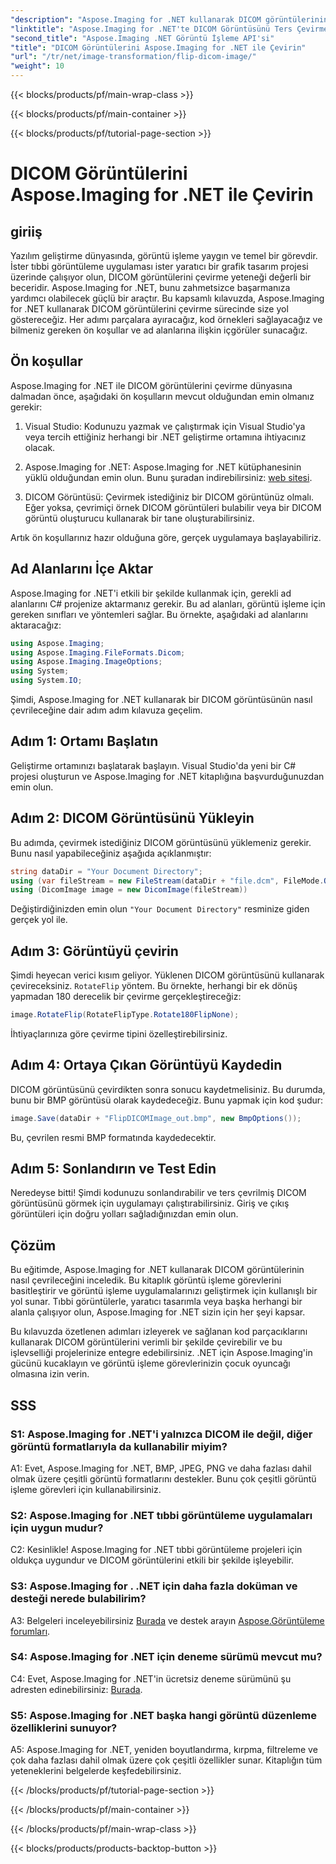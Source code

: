 ```yaml
---
"description": "Aspose.Imaging for .NET kullanarak DICOM görüntülerinin nasıl çevrileceğini öğrenin. Tıbbi uygulamalar ve daha fazlası için kolay, etkili görüntü işleme."
"linktitle": "Aspose.Imaging for .NET'te DICOM Görüntüsünü Ters Çevirme"
"second_title": "Aspose.Imaging .NET Görüntü İşleme API'si"
"title": "DICOM Görüntülerini Aspose.Imaging for .NET ile Çevirin"
"url": "/tr/net/image-transformation/flip-dicom-image/"
"weight": 10
---
```


{{< blocks/products/pf/main-wrap-class >}}

{{< blocks/products/pf/main-container >}}

{{< blocks/products/pf/tutorial-page-section >}}

# DICOM Görüntülerini Aspose.Imaging for .NET ile Çevirin

## giriiş

Yazılım geliştirme dünyasında, görüntü işleme yaygın ve temel bir görevdir. İster tıbbi görüntüleme uygulaması ister yaratıcı bir grafik tasarım projesi üzerinde çalışıyor olun, DICOM görüntülerini çevirme yeteneği değerli bir beceridir. Aspose.Imaging for .NET, bunu zahmetsizce başarmanıza yardımcı olabilecek güçlü bir araçtır. Bu kapsamlı kılavuzda, Aspose.Imaging for .NET kullanarak DICOM görüntülerini çevirme sürecinde size yol göstereceğiz. Her adımı parçalara ayıracağız, kod örnekleri sağlayacağız ve bilmeniz gereken ön koşullar ve ad alanlarına ilişkin içgörüler sunacağız.

## Ön koşullar

Aspose.Imaging for .NET ile DICOM görüntülerini çevirme dünyasına dalmadan önce, aşağıdaki ön koşulların mevcut olduğundan emin olmanız gerekir:

1. Visual Studio: Kodunuzu yazmak ve çalıştırmak için Visual Studio'ya veya tercih ettiğiniz herhangi bir .NET geliştirme ortamına ihtiyacınız olacak.

2. Aspose.Imaging for .NET: Aspose.Imaging for .NET kütüphanesinin yüklü olduğundan emin olun. Bunu şuradan indirebilirsiniz: [web sitesi](https://releases.aspose.com/imaging/net/).

3. DICOM Görüntüsü: Çevirmek istediğiniz bir DICOM görüntünüz olmalı. Eğer yoksa, çevrimiçi örnek DICOM görüntüleri bulabilir veya bir DICOM görüntü oluşturucu kullanarak bir tane oluşturabilirsiniz.

Artık ön koşullarınız hazır olduğuna göre, gerçek uygulamaya başlayabiliriz.

## Ad Alanlarını İçe Aktar

Aspose.Imaging for .NET'i etkili bir şekilde kullanmak için, gerekli ad alanlarını C# projenize aktarmanız gerekir. Bu ad alanları, görüntü işleme için gereken sınıfları ve yöntemleri sağlar. Bu örnekte, aşağıdaki ad alanlarını aktaracağız:

```csharp
using Aspose.Imaging;
using Aspose.Imaging.FileFormats.Dicom;
using Aspose.Imaging.ImageOptions;
using System;
using System.IO;
```

Şimdi, Aspose.Imaging for .NET kullanarak bir DICOM görüntüsünün nasıl çevrileceğine dair adım adım kılavuza geçelim.

## Adım 1: Ortamı Başlatın

Geliştirme ortamınızı başlatarak başlayın. Visual Studio'da yeni bir C# projesi oluşturun ve Aspose.Imaging for .NET kitaplığına başvurduğunuzdan emin olun.

## Adım 2: DICOM Görüntüsünü Yükleyin

Bu adımda, çevirmek istediğiniz DICOM görüntüsünü yüklemeniz gerekir. Bunu nasıl yapabileceğiniz aşağıda açıklanmıştır:

```csharp
string dataDir = "Your Document Directory";
using (var fileStream = new FileStream(dataDir + "file.dcm", FileMode.Open, FileAccess.Read))
using (DicomImage image = new DicomImage(fileStream))
```

Değiştirdiğinizden emin olun `"Your Document Directory"` resminize giden gerçek yol ile.

## Adım 3: Görüntüyü çevirin

Şimdi heyecan verici kısım geliyor. Yüklenen DICOM görüntüsünü kullanarak çevireceksiniz. `RotateFlip` yöntem. Bu örnekte, herhangi bir ek dönüş yapmadan 180 derecelik bir çevirme gerçekleştireceğiz:

```csharp
image.RotateFlip(RotateFlipType.Rotate180FlipNone);
```

İhtiyaçlarınıza göre çevirme tipini özelleştirebilirsiniz.

## Adım 4: Ortaya Çıkan Görüntüyü Kaydedin

DICOM görüntüsünü çevirdikten sonra sonucu kaydetmelisiniz. Bu durumda, bunu bir BMP görüntüsü olarak kaydedeceğiz. Bunu yapmak için kod şudur:

```csharp
image.Save(dataDir + "FlipDICOMImage_out.bmp", new BmpOptions());
```

Bu, çevrilen resmi BMP formatında kaydedecektir.

## Adım 5: Sonlandırın ve Test Edin

Neredeyse bitti! Şimdi kodunuzu sonlandırabilir ve ters çevrilmiş DICOM görüntüsünü görmek için uygulamayı çalıştırabilirsiniz. Giriş ve çıkış görüntüleri için doğru yolları sağladığınızdan emin olun.

## Çözüm

Bu eğitimde, Aspose.Imaging for .NET kullanarak DICOM görüntülerinin nasıl çevrileceğini inceledik. Bu kitaplık görüntü işleme görevlerini basitleştirir ve görüntü işleme uygulamalarınızı geliştirmek için kullanışlı bir yol sunar. Tıbbi görüntülerle, yaratıcı tasarımla veya başka herhangi bir alanla çalışıyor olun, Aspose.Imaging for .NET sizin için her şeyi kapsar.

Bu kılavuzda özetlenen adımları izleyerek ve sağlanan kod parçacıklarını kullanarak DICOM görüntülerini verimli bir şekilde çevirebilir ve bu işlevselliği projelerinize entegre edebilirsiniz. .NET için Aspose.Imaging'in gücünü kucaklayın ve görüntü işleme görevlerinizin çocuk oyuncağı olmasına izin verin.

## SSS

### S1: Aspose.Imaging for .NET'i yalnızca DICOM ile değil, diğer görüntü formatlarıyla da kullanabilir miyim?
A1: Evet, Aspose.Imaging for .NET, BMP, JPEG, PNG ve daha fazlası dahil olmak üzere çeşitli görüntü formatlarını destekler. Bunu çok çeşitli görüntü işleme görevleri için kullanabilirsiniz.

### S2: Aspose.Imaging for .NET tıbbi görüntüleme uygulamaları için uygun mudur?
C2: Kesinlikle! Aspose.Imaging for .NET tıbbi görüntüleme projeleri için oldukça uygundur ve DICOM görüntülerini etkili bir şekilde işleyebilir.

### S3: Aspose.Imaging for . .NET için daha fazla doküman ve desteği nerede bulabilirim?
A3: Belgeleri inceleyebilirsiniz [Burada](https://reference.aspose.com/imaging/net/) ve destek arayın [Aspose.Görüntüleme forumları](https://forum.aspose.com/).

### S4: Aspose.Imaging for .NET için deneme sürümü mevcut mu?
C4: Evet, Aspose.Imaging for .NET'in ücretsiz deneme sürümünü şu adresten edinebilirsiniz: [Burada](https://releases.aspose.com/).

### S5: Aspose.Imaging for .NET başka hangi görüntü düzenleme özelliklerini sunuyor?
A5: Aspose.Imaging for .NET, yeniden boyutlandırma, kırpma, filtreleme ve çok daha fazlası dahil olmak üzere çok çeşitli özellikler sunar. Kitaplığın tüm yeteneklerini belgelerde keşfedebilirsiniz.

{{< /blocks/products/pf/tutorial-page-section >}}

{{< /blocks/products/pf/main-container >}}

{{< /blocks/products/pf/main-wrap-class >}}

{{< blocks/products/products-backtop-button >}}
